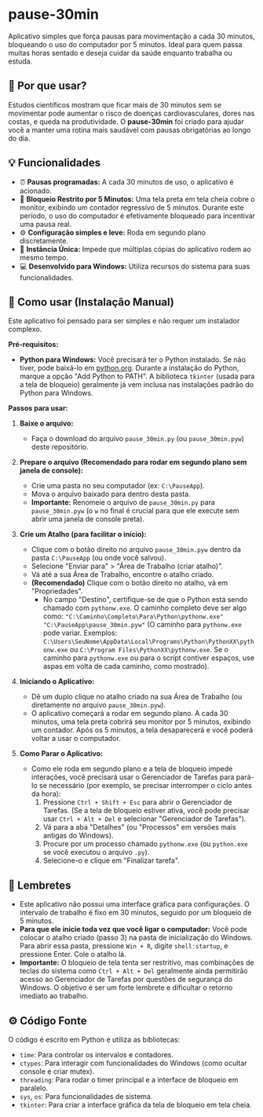 # pause-30min

Aplicativo simples que força pausas para movimentação a cada 30 minutos, bloqueando o uso do computador por 5 minutos. Ideal para quem passa muitas horas sentado e deseja cuidar da saúde enquanto trabalha ou estuda.

## 🧠 Por que usar?

Estudos científicos mostram que ficar mais de 30 minutos sem se movimentar pode aumentar o risco de doenças cardiovasculares, dores nas costas, e queda na produtividade. O **pause-30min** foi criado para ajudar você a manter uma rotina mais saudável com pausas obrigatórias ao longo do dia.

## 💡 Funcionalidades

- ⏰ **Pausas programadas:** A cada 30 minutos de uso, o aplicativo é acionado.
- 🚫 **Bloqueio Restrito por 5 Minutos:** Uma tela preta em tela cheia cobre o monitor, exibindo um contador regressivo de 5 minutos. Durante este período, o uso do computador é efetivamente bloqueado para incentivar uma pausa real.
- ⚙️ **Configuração simples e leve:** Roda em segundo plano discretamente.
- 🚫 **Instância Única:** Impede que múltiplas cópias do aplicativo rodem ao mesmo tempo.
- 💻 **Desenvolvido para Windows:** Utiliza recursos do sistema para suas funcionalidades.

## 🚀 Como usar (Instalação Manual)

Este aplicativo foi pensado para ser simples e não requer um instalador complexo.

**Pré-requisitos:**
*   **Python para Windows:** Você precisará ter o Python instalado. Se não tiver, pode baixá-lo em [python.org](https://www.python.org/downloads/windows/). Durante a instalação do Python, marque a opção "Add Python to PATH". A biblioteca `tkinter` (usada para a tela de bloqueio) geralmente já vem inclusa nas instalações padrão do Python para Windows.

**Passos para usar:**

1.  **Baixe o arquivo:**
    *   Faça o download do arquivo `pause_30min.py` (ou `pause_30min.pyw`) deste repositório.

2.  **Prepare o arquivo (Recomendado para rodar em segundo plano sem janela de console):**
    *   Crie uma pasta no seu computador (ex: `C:\PauseApp`).
    *   Mova o arquivo baixado para dentro desta pasta.
    *   **Importante:** Renomeie o arquivo de `pause_30min.py` para `pause_30min.pyw` (o `w` no final é crucial para que ele execute sem abrir uma janela de console preta).

3.  **Crie um Atalho (para facilitar o início):**
    *   Clique com o botão direito no arquivo `pause_30min.pyw` dentro da pasta `C:\PauseApp` (ou onde você salvou).
    *   Selecione "Enviar para" > "Área de Trabalho (criar atalho)".
    *   Vá até a sua Área de Trabalho, encontre o atalho criado.
    *   **(Recomendado)** Clique com o botão direito no atalho, vá em "Propriedades".
        *   No campo "Destino", certifique-se de que o Python está sendo chamado com `pythonw.exe`. O caminho completo deve ser algo como:
            `"C:\Caminho\Completo\Para\Python\pythonw.exe" "C:\PauseApp\pause_30min.pyw"`
            (O caminho para `pythonw.exe` pode variar. Exemplos: `C:\Users\SeuNome\AppData\Local\Programs\Python\PythonXX\pythonw.exe` ou `C:\Program Files\PythonXX\pythonw.exe`. Se o caminho para `pythonw.exe` ou para o script contiver espaços, use aspas em volta de cada caminho, como mostrado).

4.  **Iniciando o Aplicativo:**
    *   Dê um duplo clique no atalho criado na sua Área de Trabalho (ou diretamente no arquivo `pause_30min.pyw`).
    *   O aplicativo começará a rodar em segundo plano. A cada 30 minutos, uma tela preta cobrirá seu monitor por 5 minutos, exibindo um contador. Após os 5 minutos, a tela desaparecerá e você poderá voltar a usar o computador.

5.  **Como Parar o Aplicativo:**
    *   Como ele roda em segundo plano e a tela de bloqueio impede interações, você precisará usar o Gerenciador de Tarefas para pará-lo se necessário (por exemplo, se precisar interromper o ciclo antes da hora):
        1.  Pressione `Ctrl + Shift + Esc` para abrir o Gerenciador de Tarefas. (Se a tela de bloqueio estiver ativa, você pode precisar usar `Ctrl + Alt + Del` e selecionar "Gerenciador de Tarefas").
        2.  Vá para a aba "Detalhes" (ou "Processos" em versões mais antigas do Windows).
        3.  Procure por um processo chamado `pythonw.exe` (ou `python.exe` se você executou o arquivo `.py`).
        4.  Selecione-o e clique em "Finalizar tarefa".

## 📝 Lembretes

*   Este aplicativo não possui uma interface gráfica para configurações. O intervalo de trabalho é fixo em 30 minutos, seguido por um bloqueio de 5 minutos.
*   **Para que ele inicie toda vez que você ligar o computador:** Você pode colocar o atalho criado (passo 3) na pasta de inicialização do Windows. Para abrir essa pasta, pressione `Win + R`, digite `shell:startup`, e pressione Enter. Cole o atalho lá.
*   **Importante:** O bloqueio de tela tenta ser restritivo, mas combinações de teclas do sistema como `Ctrl + Alt + Del` geralmente ainda permitirão acesso ao Gerenciador de Tarefas por questões de segurança do Windows. O objetivo é ser um forte lembrete e dificultar o retorno imediato ao trabalho.

## ⚙️ Código Fonte

O código é escrito em Python e utiliza as bibliotecas:
*   `time`: Para controlar os intervalos e contadores.
*   `ctypes`: Para interagir com funcionalidades do Windows (como ocultar console e criar mutex).
*   `threading`: Para rodar o timer principal e a interface de bloqueio em paralelo.
*   `sys`, `os`: Para funcionalidades de sistema.
*   `tkinter`: Para criar a interface gráfica da tela de bloqueio em tela cheia.
